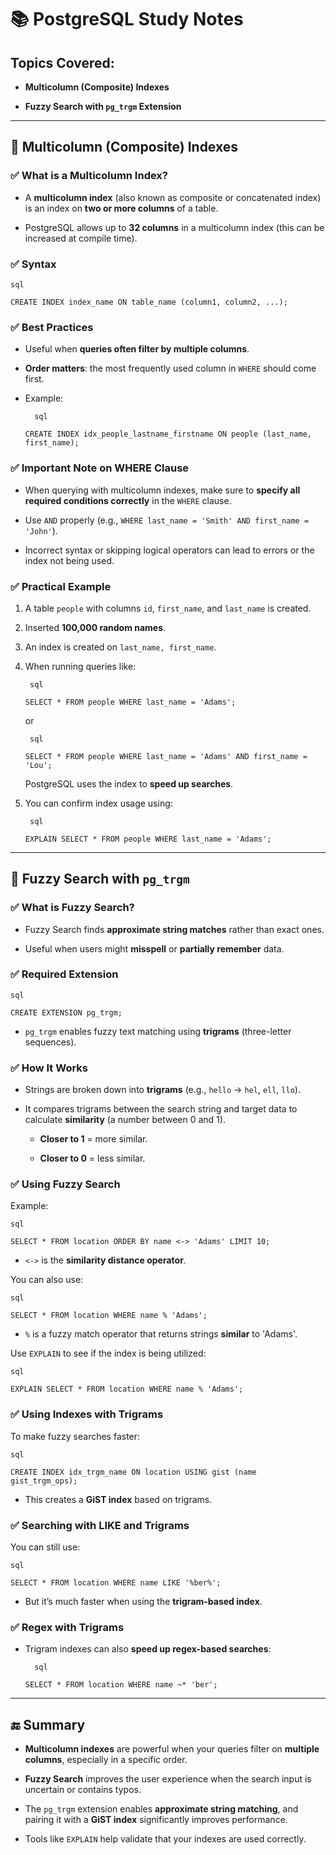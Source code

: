 # 📚 PostgreSQL Study Notes

## Topics Covered:

- **Multicolumn (Composite) Indexes**
    
- **Fuzzy Search with `pg_trgm` Extension**
    

---

## 🔹 Multicolumn (Composite) Indexes

### ✅ What is a Multicolumn Index?

- A **multicolumn index** (also known as composite or concatenated index) is an index on **two or more columns** of a table.
    
- PostgreSQL allows up to **32 columns** in a multicolumn index (this can be increased at compile time).
    

### ✅ Syntax
	
	sql
	
`CREATE INDEX index_name ON table_name (column1, column2, ...);`

### ✅ Best Practices

- Useful when **queries often filter by multiple columns**.
    
- **Order matters**: the most frequently used column in `WHERE` should come first.
    
- Example:
	    
		sql
	    
    `CREATE INDEX idx_people_lastname_firstname ON people (last_name, first_name);`
    

### ✅ Important Note on WHERE Clause

- When querying with multicolumn indexes, make sure to **specify all required conditions correctly** in the `WHERE` clause.
    
- Use `AND` properly (e.g., `WHERE last_name = 'Smith' AND first_name = 'John'`).
    
- Incorrect syntax or skipping logical operators can lead to errors or the index not being used.
    

### ✅ Practical Example

1. A table `people` with columns `id`, `first_name`, and `last_name` is created.
    
2. Inserted **100,000 random names**.
    
3. An index is created on `last_name, first_name`.
    
4. When running queries like:
	    
		sql
	    
    `SELECT * FROM people WHERE last_name = 'Adams';`
    
    or
	    
		sql
	    
    `SELECT * FROM people WHERE last_name = 'Adams' AND first_name = 'Lou';`
    
    PostgreSQL uses the index to **speed up searches**.
    
5. You can confirm index usage using:
	    
		sql
	    
    `EXPLAIN SELECT * FROM people WHERE last_name = 'Adams';`
    

---

## 🔹 Fuzzy Search with `pg_trgm`

### ✅ What is Fuzzy Search?

- Fuzzy Search finds **approximate string matches** rather than exact ones.
    
- Useful when users might **misspell** or **partially remember** data.
    

### ✅ Required Extension
	
	sql
	
`CREATE EXTENSION pg_trgm;`

- `pg_trgm` enables fuzzy text matching using **trigrams** (three-letter sequences).
    

### ✅ How It Works

- Strings are broken down into **trigrams** (e.g., `hello` → `hel`, `ell`, `llo`).
    
- It compares trigrams between the search string and target data to calculate **similarity** (a number between 0 and 1).
    
    - **Closer to 1** = more similar.
        
    - **Closer to 0** = less similar.
        

### ✅ Using Fuzzy Search

Example:
	
	sql
	
`SELECT * FROM location ORDER BY name <-> 'Adams' LIMIT 10;`

- `<->` is the **similarity distance operator**.
    

You can also use:
	
	sql
	
`SELECT * FROM location WHERE name % 'Adams';`

- `%` is a fuzzy match operator that returns strings **similar** to 'Adams'.
    

Use `EXPLAIN` to see if the index is being utilized:
	
	sql
	
`EXPLAIN SELECT * FROM location WHERE name % 'Adams';`

### ✅ Using Indexes with Trigrams

To make fuzzy searches faster:
	
	sql
	
`CREATE INDEX idx_trgm_name ON location USING gist (name gist_trgm_ops);`

- This creates a **GiST index** based on trigrams.
    

### ✅ Searching with LIKE and Trigrams

You can still use:
	
	sql
	
`SELECT * FROM location WHERE name LIKE '%ber%';`

- But it’s much faster when using the **trigram-based index**.
    

### ✅ Regex with Trigrams

- Trigram indexes can also **speed up regex-based searches**:
	    
		sql
	    
    `SELECT * FROM location WHERE name ~* 'ber';`
    

---

## 🔚 Summary

- **Multicolumn indexes** are powerful when your queries filter on **multiple columns**, especially in a specific order.
    
- **Fuzzy Search** improves the user experience when the search input is uncertain or contains typos.
    
- The `pg_trgm` extension enables **approximate string matching**, and pairing it with a **GiST index** significantly improves performance.
    
- Tools like `EXPLAIN` help validate that your indexes are used correctly.